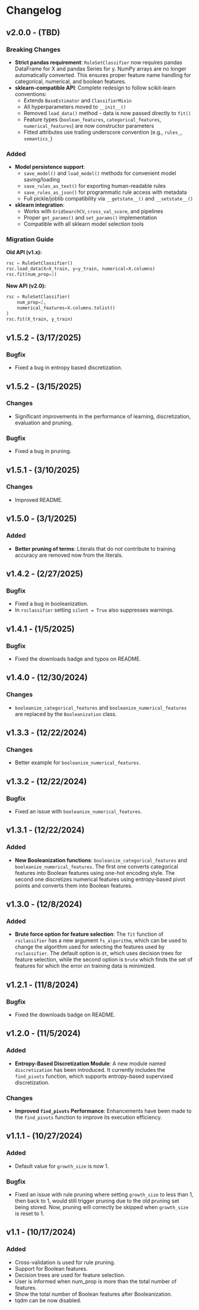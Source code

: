 # Changelog

## v2.0.0 - (TBD)
### Breaking Changes
- **Strict pandas requirement**: `RuleSetClassifier` now requires pandas DataFrame for X and pandas Series for y. NumPy arrays are no longer automatically converted. This ensures proper feature name handling for categorical, numerical, and boolean features.
- **sklearn-compatible API**: Complete redesign to follow scikit-learn conventions:
  - Extends `BaseEstimator` and `ClassifierMixin`
  - All hyperparameters moved to `__init__()`
  - Removed `load_data()` method - data is now passed directly to `fit()`
  - Feature types (`boolean_features`, `categorical_features`, `numerical_features`) are now constructor parameters
  - Fitted attributes use trailing underscore convention (e.g., `rules_`, `semantics_`)

### Added
- **Model persistence support**:
  - `save_model()` and `load_model()` methods for convenient model saving/loading
  - `save_rules_as_text()` for exporting human-readable rules
  - `save_rules_as_json()` for programmatic rule access with metadata
  - Full pickle/joblib compatibility via `__getstate__()` and `__setstate__()`
- **sklearn integration**:
  - Works with `GridSearchCV`, `cross_val_score`, and pipelines
  - Proper `get_params()` and `set_params()` implementation
  - Compatible with all sklearn model selection tools

### Migration Guide
**Old API (v1.x):**
```python
rsc = RuleSetClassifier()
rsc.load_data(X=X_train, y=y_train, numerical=X.columns)
rsc.fit(num_prop=2)
```

**New API (v2.0):**
```python
rsc = RuleSetClassifier(
    num_prop=2,
    numerical_features=X.columns.tolist()
)
rsc.fit(X_train, y_train)
```

## v1.5.2 - (3/17/2025)
### Bugfix
- Fixed a bug in entropy based discretization.

## v1.5.2 - (3/15/2025)
### Changes
- Significant improvements in the performance of learning, discretization, evaluation and pruning.

### Bugfix
- Fixed a bug in pruning.

## v1.5.1 - (3/10/2025)
### Changes
- Improved README.

## v1.5.0 - (3/1/2025)
### Added
- **Better pruning of terms**: Literals that do not contribute to training accuracy are removed now from the literals.

## v1.4.2 - (2/27/2025)
### Bugfix
- Fixed a bug in booleanization.
- In `rsclassifier` setting `silent = True` also suppresses warnings.

## v1.4.1 - (1/5/2025)
### Bugfix
- Fixed the downloads badge and typos on README.

## v1.4.0 - (12/30/2024)
### Changes
- `booleanize_categorical_features` and `booleanize_numerical_features` are replaced by the `Booleanization` class.

## v1.3.3 - (12/22/2024)
### Changes
- Better example for `booleanize_numerical_features`.

## v1.3.2 - (12/22/2024)
### Bugfix
- Fixed an issue with `booleanize_numerical_features`.

## v1.3.1 - (12/22/2024)
### Added
- **New Booleanization functions**: `booleanize_categorical_features` and `booleanize_numerical_features`. The first one converts categorical features into Boolean features using one-hot encoding style. The second one discretizes numerical features using entropy-based pivot points and converts them into Boolean features.

## v1.3.0 - (12/8/2024)
### Added
- **Brute force option for feature selection**: The `fit` function of `rsclassifier` has a new argument `fs_algorithm`, which can be used to change the algorithm used for selecting the features used by `rsclassifier`. The default option is `dt`, which uses decision trees for feature selection, while the second option is `brute` which finds the set of features for which the error on training data is minimized.

## v1.2.1 - (11/8/2024)
### Bugfix
- Fixed the downloads badge on README.

## v1.2.0 - (11/5/2024)
### Added
- **Entropy-Based Discretization Module**: A new module named `discretization` has been introduced. It currently includes the `find_pivots` function, which supports entropy-based supervised discretization.

### Changes
- **Improved `find_pivots` Performance**: Enhancements have been made to the `find_pivots` function to improve its execution efficiency.

## v1.1.1 - (10/27/2024)
### Added
- Default value for `growth_size` is now 1.

### Bugfix
- Fixed an issue with rule pruning where setting `growth_size` to less than 1, then back to 1, would still trigger pruning due to the old pruning set being stored. Now, pruning will correctly be skipped when `growth_size` is reset to 1.

## v1.1 - (10/17/2024)
### Added
- Cross-validation is used for rule pruning.
- Support for Boolean features.
- Decision trees are used for feature selection.
- User is informed when num_prop is more than the total number of features.
- Show the total number of Boolean features after Booleanization.
- tqdm can be now disabled.
